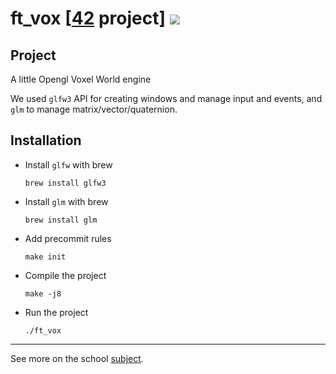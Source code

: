 # ft_vox [[42](https://www.42.fr/) project] ![](https://github.com/zer0nim/ft_vox/workflows/.github/workflows/ccpp.yml/badge.svg)

## Project
A little Opengl Voxel World engine

We used `glfw3` API for creating windows and manage input and events,
and `glm` to manage matrix/vector/quaternion.

## Installation

- Install `glfw` with brew

	```brew install glfw3```

- Install `glm` with brew

	```brew install glm```

- Add precommit rules

	```make init```

- Compile the project

	```make -j8```
- Run the project

	```./ft_vox```


---

See more on the school [subject](ft_vox.fr.pdf).
